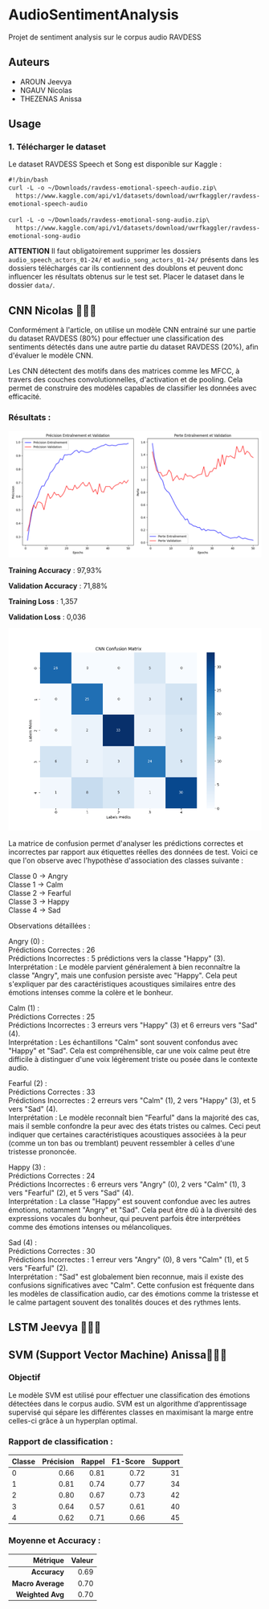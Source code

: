 # AudioSentimentAnalysis
Projet de sentiment analysis sur le corpus audio RAVDESS

## Auteurs
- AROUN Jeevya
- NGAUV Nicolas
- THEZENAS Anissa

## Usage
### 1. Télécharger le dataset

Le dataset RAVDESS Speech et Song est disponible sur Kaggle :
```console
#!/bin/bash
curl -L -o ~/Downloads/ravdess-emotional-speech-audio.zip\
  https://www.kaggle.com/api/v1/datasets/download/uwrfkaggler/ravdess-emotional-speech-audio

curl -L -o ~/Downloads/ravdess-emotional-song-audio.zip\
  https://www.kaggle.com/api/v1/datasets/download/uwrfkaggler/ravdess-emotional-song-audio
```
**ATTENTION** Il faut obligatoirement supprimer les dossiers `audio_speech_actors_01-24/` et `audio_song_actors_01-24/` présents dans les dossiers téléchargés car ils contiennent des doublons et peuvent donc influencer les résultats obtenus sur le test set.
Placer le dataset dans le dossier `data/`.

## CNN Nicolas 🧑🏻‍💻

Conformément à l'article, on utilise un modèle CNN entrainé sur une partie du dataset RAVDESS (80%) pour effectuer une classification des sentiments détectés dans une autre partie du dataset RAVDESS (20%), afin d'évaluer le modèle CNN.

Les CNN détectent des motifs dans des matrices comme les MFCC, à travers des couches convolutionnelles, d'activation et de pooling. Cela permet de construire des modèles capables de classifier les données avec efficacité.

### Résultats :

![CNN Training Validation Metrics](plots/CNN_training_validation_metrics.png)

**Training Accuracy** : 97,93%

**Validation Accuracy** : 71,88%

**Training Loss** : 1,357

**Validation Loss** : 0,036


![CNN Confusion Matrix](plots/CNN_confusion_matrix.png)

La matrice de confusion permet d'analyser les prédictions correctes et incorrectes par rapport aux étiquettes réelles des données de test. Voici ce que l'on observe avec l'hypothèse d'association des classes suivante :

Classe 0 → Angry<br>
Classe 1 → Calm<br>
Classe 2 → Fearful<br>
Classe 3 → Happy<br>
Classe 4 → Sad<br>

Observations détaillées :

Angry (0) :<br>
Prédictions Correctes : 26<br>
Prédictions Incorrectes : 5 prédictions vers la classe "Happy" (3).<br>
Interprétation : Le modèle parvient généralement à bien reconnaître la classe "Angry", mais une confusion persiste avec "Happy". Cela peut s'expliquer par des caractéristiques acoustiques similaires entre des émotions intenses comme la colère et le bonheur.

Calm (1) :<br>
Prédictions Correctes : 25<br>
Prédictions Incorrectes : 3 erreurs vers "Happy" (3) et 6 erreurs vers "Sad" (4).<br>
Interprétation : Les échantillons "Calm" sont souvent confondus avec "Happy" et "Sad". Cela est compréhensible, car une voix calme peut être difficile à distinguer d'une voix légèrement triste ou posée dans le contexte audio.

Fearful (2) :<br>
Prédictions Correctes : 33<br>
Prédictions Incorrectes : 2 erreurs vers "Calm" (1), 2 vers "Happy" (3), et 5 vers "Sad" (4).<br>
Interprétation : Le modèle reconnaît bien "Fearful" dans la majorité des cas, mais il semble confondre la peur avec des états tristes ou calmes. Ceci peut indiquer que certaines caractéristiques acoustiques associées à la peur (comme un ton bas ou tremblant) peuvent ressembler à celles d'une tristesse prononcée.

Happy (3) :<br>
Prédictions Correctes : 24<br>
Prédictions Incorrectes : 6 erreurs vers "Angry" (0), 2 vers "Calm" (1), 3 vers "Fearful" (2), et 5 vers "Sad" (4).<br>
Interprétation : La classe "Happy" est souvent confondue avec les autres émotions, notamment "Angry" et "Sad". Cela peut être dû à la diversité des expressions vocales du bonheur, qui peuvent parfois être interprétées comme des émotions intenses ou mélancoliques.

Sad (4) :<br>
        Prédictions Correctes : 30<br>
        Prédictions Incorrectes : 1 erreur vers "Angry" (0), 8 vers "Calm" (1), et 5 vers "Fearful" (2).<br>
        Interprétation : "Sad" est globalement bien reconnue, mais il existe des confusions significatives avec "Calm". Cette confusion est fréquente dans les modèles de classification audio, car des émotions comme la tristesse et le calme partagent souvent des tonalités douces et des rythmes lents.



## LSTM Jeevya 👩🏽‍💻

## SVM (Support Vector Machine) Anissa👩🏾‍💻

### Objectif

Le modèle SVM est utilisé pour effectuer une classification des émotions détectées dans le corpus audio. SVM est un algorithme d’apprentissage supervisé qui sépare les différentes classes en maximisant la marge entre celles-ci grâce à un hyperplan optimal.

### Rapport de classification :

| **Classe** | **Précision** | **Rappel** | **F1-Score** | **Support** |
|------------|--------------:|-----------:|-------------:|------------:|
| 0          | 0.66          | 0.81       | 0.72         | 31          |
| 1          | 0.81          | 0.74       | 0.77         | 34          |
| 2          | 0.80          | 0.67       | 0.73         | 42          |
| 3          | 0.64          | 0.57       | 0.61         | 40          |
| 4          | 0.62          | 0.71       | 0.66         | 45          |

### Moyenne et Accuracy :

| **Métrique**      | **Valeur** |
|-------------------:|----------:|
| **Accuracy**      | 0.69      |
| **Macro Average** | 0.70      |
| **Weighted Avg**  | 0.70      |

